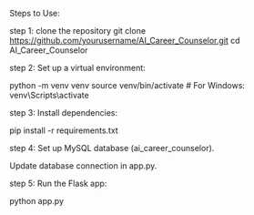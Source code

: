 Steps to Use:

step 1: clone the repository
git clone https://github.com/yourusername/AI_Career_Counselor.git
cd AI_Career_Counselor

step 2: Set up a virtual environment:

python -m venv venv
source venv/bin/activate  # For Windows: venv\Scripts\activate

step 3: Install dependencies:

pip install -r requirements.txt

step 4: Set up MySQL database (ai_career_counselor).

Update database connection in app.py.

step 5: Run the Flask app:

python app.py
